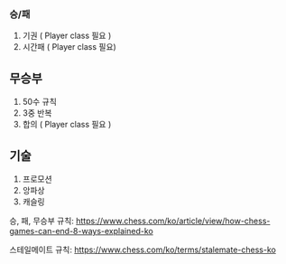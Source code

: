 ### 승/패

1. 기권 ( Player class 필요 )
2. 시간패 ( Player class 필요)

## 무승부

1. 50수 규칙
2. 3중 반복
3. 합의 ( Player class 필요 )

## 기술
1. 프로모션
2. 앙파상
3. 캐슬링

승, 패, 무승부 규칙: https://www.chess.com/ko/article/view/how-chess-games-can-end-8-ways-explained-ko

스테일메이트 규칙: https://www.chess.com/ko/terms/stalemate-chess-ko